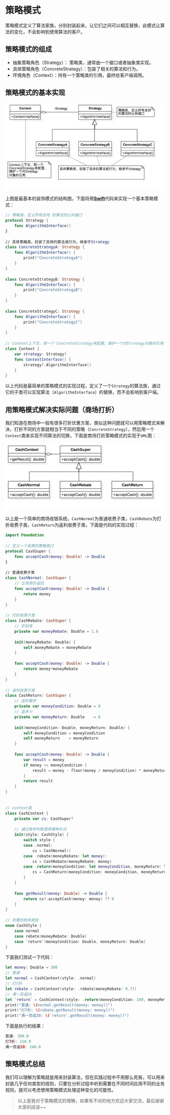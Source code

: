 # 策略模式

策略模式定义了算法家族，分别封装起来，让它们之间可以相互替换，此模式让算法的变化，不会影响到使用算法的客户。

## 策略模式的组成

- 抽象策略角色（Strategy）： 策略类，通常由一个接口或者抽象类实现。
- 具体策略角色（ConcreteStrategy）：包装了相关的算法和行为。
- 环境角色（Context）：持有一个策略类的引用，最终给客户端调用。

## 策略模式的基本实现

![](Strategy.png)

上图是最基本的装饰模式的结构图，下面将用[**Swift**](http://lib.csdn.net/base/swift)代码来实现一个基本策略模式：

```swift
// 策略类，定义所有支持 的算法的公共接口
protocol Strategy {
    func AlgorithmInterface()
}

// 具体策略类，封装了具体的算法或行为，继承于Strategy
class ConcreteStrategyA: Strategy {
    func AlgorithmInterface() {
        print("ConcreteStrategyA")
    }
}

class ConcreteStrategyB: Strategy {
    func AlgorithmInterface() {
        print("ConcreteStrategyB")
    }
}

class ConcreteStrategyC: Strategy {
    func AlgorithmInterface() {
        print("ConcreteStrategyC")
    }
}

// Context上下文，用一个 ConcreteStrategy来配置，维护一个对Strategy对象的引用
class Context {
    var strategy: Strategy?
    func ContextInterface() {
        strategy?.AlgorithmInterface()
    }
}
```

以上代码是最简单的策略模式的实现过程，定义了一个`Strategy`的算法族，通过它的子类可以实现算法（`AlgorithmInterface`）的替换，而不会影响到客户端。

## 用策略模式解决实际问题（商场打折）

我们知道在商场中一般有很多打折优惠方案，类似这种问题就可以用策略模式来解决，打折不同的方案就相当于不同的策略（`ConcreteStrategy`），然后用一个`Context`类来实现不同算法的切换，下面是商场打折策略模式的实现于`UML`图：

![](CashSuper.png)

以上是一个简单的商场收银系统，`CashNormal`为普通收费子类，`CashRebate`为打折收费子类，`CashReturn`为返利收费子类，下面是代码的实现过程：

```swift
import Foundation

// 定义一个收费的策略接口
protocol CashSuper {
    func acceptCash(money: Double) -> Double
}

// 普通收费子类
class CashNormal: CashSuper {
    // 正常原价返回
    func acceptCash(money: Double) -> Double {
        return money
    }
}

// 打折收费子类
class CashRebate: CashSuper {
    // 折扣率
    private var moneyRebate: Double = 1.0
    
    init(moneyRebate: Double) {
        self.moneyRebate = moneyRebate
    }
    
    func acceptCash(money: Double) -> Double {
        return money*moneyRebate
    }
}

// 返利收费子类
class CashReturn: CashSuper {
    // 返利要求
    private var moneyCondition: Double = 0
    // 返多少
    private var moneyReturn: Double    = 0
    
    init(moneyCondition: Double, moneyReturn: Double) {
        self.moneyCondition = moneyCondition
        self.moneyReturn    = moneyReturn
    }
    
    func acceptCash(money: Double) -> Double {
        var result = money
        if money >= moneyCondition {
            result = money - floor(money / moneyCondition) * moneyReturn
        }
        return result
    }
}


// context类
class CashContext {
    private var cs: CashSuper?
    
    // 通过枚举判断使用哪种方式
    init(style: CashStyle) {
        switch style {
        case .normal:
            cs = CashNormal()
        case .rebate(moneyRebate: let money):
            cs = CashRebate(moneyRebate: money)
        case .return(moneyCondition: let moneyCondition, moneyReturn: let moneyReturn):
            cs = CashReturn(moneyCondition: moneyCondition, moneyReturn: moneyReturn)
        }
    }
    
    func getResult(money: Double) -> Double {
        return cs?.acceptCash(money: money) ?? 0
    }
}

// 优惠的枚举类型
enum CashStyle {
    case normal
    case rebate(moneyRebate: Double)
    case `return`(moneyCondition: Double, moneyReturn: Double)
}
```

下面我们测试一下代码：

```swift
let money: Double = 300
// 普通
let normal = CashContext(style: .normal)
// 打7折
let rebate = CashContext(style: .rebate(moneyRebate: 0.7))
// 满一百返20
let `return` = CashContext(style: .return(moneyCondition: 100, moneyReturn: 20))
print("普通: \(normal.getResult(money: money))")
print("打7折: \(rebate.getResult(money: money))")
print("满一百返20: \(`return`.getResult(money: money))")
```

下面是执行的结果：

```swift
普通: 300.0
打7折: 210.0
满一百返20: 240.0
```

## 策略模式总结

我们可以理解为策略就是用来封装算法，但在实践过程中不用那么死板，可以用来封装几乎任何类型的规则，只要在分析过程中听到需要在不同时间应用不同的业务规则，就可以考虑使用策略模式处理这种变化的可能性。

> 以上是我对于策略模式的理解，如果有不对的地方欢迎大家交流，最后谢谢大家的阅读~~